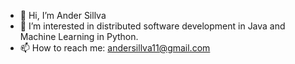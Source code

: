 - 👋 Hi, I’m Ander Sillva
- 👀 I’m interested in distributed software development in Java and Machine Learning in Python.
- 📫 How to reach me: andersillva11@gmail.com

<!---
andersillva/andersillva is a ✨ special ✨ repository because its `README.md` (this file) appears on your GitHub profile.
You can click the Preview link to take a look at your changes.
--->
